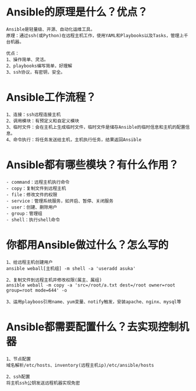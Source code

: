 #  Ansible的原理是什么？优点？

```
Ansible是轻量级、开源、自动化运维工具。
原理：通过ssh(或Python)在远程主机工作，使用YAML和Playbooks以及Tasks，管理上千台机器。

优点：
1、操作简单、灵活。
2、playbooks编写简单，好理解
3、ssh协议，有密钥，安全。
```

# Ansible工作流程？

```
1、连接：ssh远程连接主机
2、调用模块：有预定义和自定义模块
3、临时文件：会在主机上生成临时文件，临时文件是储存Ansible的临时信息和主机的配置信息。
4、命令执行：将任务发送给主机，主机执行任务，结果返回Ansible
```

# Ansible都有哪些模块？有什么作用？

```
- command：远程主机执行命令
- copy：复制文件到远程主机
- file：修改文件的权限
- service：管理系统服务，如开启、暂停、关闭服务
- user：创建、删除用户
- group：管理组
- shell：执行shell命令
```

# 你都用Ansible做过什么？怎么写的

```
1、给远程主机创建用户
ansible weball[主机组] -m shell -a 'useradd asuka'

2、复制文件到远程主机并修改权限(属主、属组)
ansible weball -m copy -a 'src=/root/a.txt dest=/root owner=root group=root mode=644' -o

3、运用playboos引用name、yum变量、notify触发，安装apache、nginx、mysql等
```

# Ansible都需要配置什么？去实现控制机器

```
1、节点配置
域名解析/etc/hosts、inventory(远程主机ip)/etc/ansible/hosts

2、ssh配置
将主机ssh公钥发送远程机器实现免密
```



